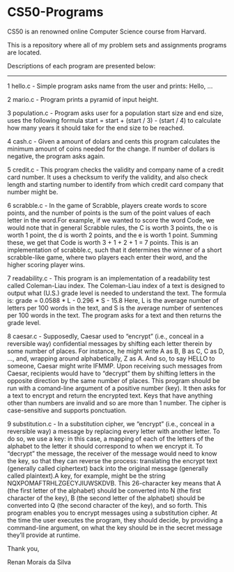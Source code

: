 # CS50-Programs

CS50 is an renowned online Computer Science course from Harvard.

This is a repository where all of my problem sets and assignments programs are located. 

Descriptions of each program are presented below:
________________________________________________________________________________________________________________________________

1 hello.c - Simple program asks name from the user and prints: Hello, ...

2 mario.c - Program prints a pyramid of input height.

3 population.c - Program asks user for a population start size and end size, uses the following formula start = start + (start / 3) - (start / 4) to calculate how many years it should take for the end size to be reached.

4 cash.c - Given a amount of dolars and cents this program calculates the minimum amount of coins needed for the change. If number of dollars is negative, the program asks again.

5 credit.c - This program checks the validity and company name of a credit card number. It uses a checksum to verify the validity,  and also check length and starting number to identify from which credit card company that number might be.

6 scrabble.c - In the game of Scrabble, players create words to score points, and the number of points is the sum of the point values of each letter in the word.For example, if we wanted to score the word Code, we would note that in general Scrabble rules, the C is worth 3 points, the o is worth 1 point, the d is worth 2 points, and the e is worth 1 point. Summing these, we get that Code is worth 3 + 1 + 2 + 1 = 7 points. This is an implementation of scrabble.c, such that it determines the winner of a short scrabble-like game, where two players each enter their word, and the higher scoring player wins.

7 readability.c - This program is an implementation of a readability test called Coleman-Liau index. The Coleman-Liau index of a text is designed to output what (U.S.) grade level is needed to understand the text. The formula is: grade = 0.0588 * L - 0.296 * S - 15.8 Here, L is the average number of letters per 100 words in the text, and S is the average number of sentences per 100 words in the text. The program asks for a text and then returns the grade level.

8 caesar.c - Supposedly, Caesar used to “encrypt” (i.e., conceal in a reversible way) confidential messages by shifting each letter therein by some number of places. For instance, he might write A as B, B as C, C as D, …, and, wrapping around alphabetically, Z as A. And so, to say HELLO to someone, Caesar might write IFMMP. Upon receiving such messages from Caesar, recipients would have to “decrypt” them by shifting letters in the opposite direction by the same number of places. This program should be run with a comand-line argument of a positive number (key). It then asks for a text to encrypt and return the encrypted text. Keys that have anything other than numbers are invalid and so are more than 1 number. The cipher is case-sensitive and supports ponctuation.

9 substitution.c - In a substitution cipher, we “encrypt” (i.e., conceal in a reversible way) a message by replacing every letter with another letter. To do so, we use a key: in this case, a mapping of each of the letters of the alphabet to the letter it should correspond to when we encrypt it. To “decrypt” the message, the receiver of the message would need to know the key, so that they can reverse the process: translating the encrypt text (generally called ciphertext) back into the original message (generally called plaintext).A key, for example, might be the string NQXPOMAFTRHLZGECYJIUWSKDVB. This 26-character key means that A (the first letter of the alphabet) should be converted into N (the first character of the key), B (the second letter of the alphabet) should be converted into Q (the second character of the key), and so forth. This program enables you to encrypt messages using a substitution cipher. At the time the user executes the program, they should decide, by providing a command-line argument, on what the key should be in the secret message they’ll provide at runtime.

Thank you,

Renan Morais da Silva
